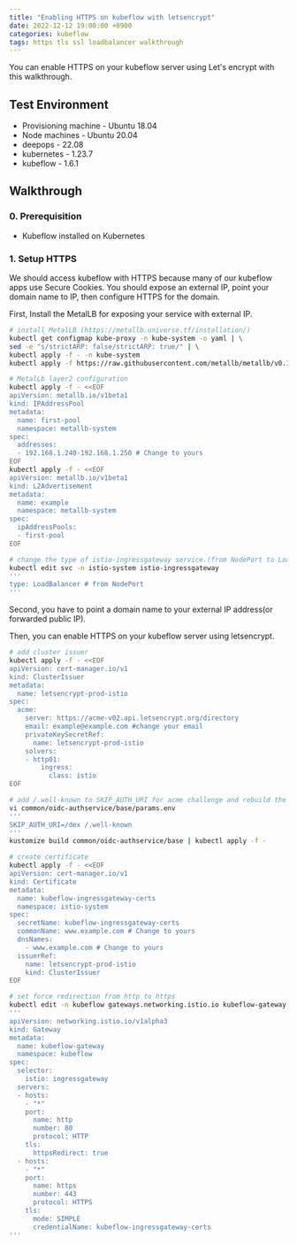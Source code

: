 ```yaml
---
title: "Enabling HTTPS on kubeflow with letsencrypt"
date: 2022-12-12 19:00:00 +0900
categories: kubeflow
tags: https tls ssl loadbalancer walkthrough
---
```

You can enable HTTPS on your kubeflow server using Let's encrypt with this walkthrough.

## Test Environment

* Provisioning machine - Ubuntu 18.04
* Node machines - Ubuntu 20.04
* deepops - 22.08
* kubernetes - 1.23.7
* kubeflow - 1.6.1

## Walkthrough

### 0. Prerequisition
* Kubeflow installed on Kubernetes

### 1. Setup HTTPS
We should access kubeflow with HTTPS because many of our kubeflow apps use Secure Cookies. You should expose an external IP, point your domain name to IP, then configure HTTPS for the domain.

First, Install the MetalLB for exposing your service with external IP.
```bash
# install MetalLB (https://metallb.universe.tf/installation/)
kubectl get configmap kube-proxy -n kube-system -o yaml | \
sed -e "s/strictARP: false/strictARP: true/" | \
kubectl apply -f - -n kube-system
kubectl apply -f https://raw.githubusercontent.com/metallb/metallb/v0.13.7/config/manifests/metallb-native.yaml

# MetalLb layer2 configuration
kubectl apply -f - <<EOF
apiVersion: metallb.io/v1beta1
kind: IPAddressPool
metadata:
  name: first-pool
  namespace: metallb-system
spec:
  addresses:
  - 192.168.1.240-192.168.1.250 # Change to yours
EOF
kubectl apply -f - <<EOF
apiVersion: metallb.io/v1beta1
kind: L2Advertisement
metadata:
  name: example
  namespace: metallb-system
spec:
  ipAddressPools:
  - first-pool
EOF

# change the type of istio-ingressgateway service.(from NodePort to LoadBalancer)
kubectl edit svc -n istio-system istio-ingressgateway
'''
type: LoadBalancer # from NodePort
'''
```
Second, you have to point a domain name to your external IP address(or forwarded public IP). 

Then, you can enable HTTPS on your kubeflow server using letsencrypt.
```bash
# add cluster issuer
kubectl apply -f - <<EOF
apiVersion: cert-manager.io/v1
kind: ClusterIssuer
metadata:
  name: letsencrypt-prod-istio
spec:
  acme:
    server: https://acme-v02.api.letsencrypt.org/directory
    email: example@example.com #change your email
    privateKeySecretRef:
      name: letsencrypt-prod-istio
    solvers:
    - http01:
        ingress:
          class: istio
EOF

# add /.well-known to SKIP_AUTH_URI for acme challenge and rebuild the auth service
vi common/oidc-authservice/base/params.env
'''
SKIP_AUTH_URI=/dex /.well-known
'''
kustomize build common/oidc-authservice/base | kubectl apply -f -

# create certificate
kubectl apply -f - <<EOF
apiVersion: cert-manager.io/v1
kind: Certificate
metadata:
  name: kubeflow-ingressgateway-certs
  namespace: istio-system
spec:
  secretName: kubeflow-ingressgateway-certs
  commonName: www.example.com # Change to yours
  dnsNames:
    - www.example.com # Change to yours
  issuerRef:
    name: letsencrypt-prod-istio
    kind: ClusterIssuer
EOF

# set force redirection from http to https
kubectl edit -n kubeflow gateways.networking.istio.io kubeflow-gateway
'''
apiVersion: networking.istio.io/v1alpha3
kind: Gateway
metadata:
  name: kubeflow-gateway
  namespace: kubeflow
spec:
  selector:
    istio: ingressgateway
  servers:
  - hosts:
    - "*"
    port:
      name: http
      number: 80
      protocol: HTTP
    tls:
      httpsRedirect: true
  - hosts:
    - "*"
    port:
      name: https
      number: 443
      protocol: HTTPS
    tls:
      mode: SIMPLE
      credentialName: kubeflow-ingressgateway-certs
'''
```